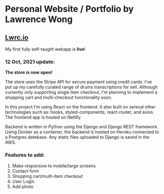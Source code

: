 # Personal Website / Portfolio by Lawrence Wong

## [Lwrc.io](https://lwrc.io)

My first fully self-taught webapp is **live**!

### 12 Oct, 2021 update:

**The store is now open!**

The store uses the Stripe API for secure payment using credit cards. I've put up my carefully curated range of drums transcriptions for sell. Although currently only supporting single item checkout, I'm planning to implement a shopping cart and multi-checkout functionality soon.

In this project I'm using React on the frontend. It also built on sereval other technologies such as: hooks, styled-components, react-router, and axios. The frontend app is hosted on Netlify.

Backend is written in Python using the Django and Django REST framework. Using Docker as a container, the backend is hosted on Heroku connected to a Postgres datebase. Any static files uploaded to Django is saved in the AWS.

### Features to add:

1. Make responsive to mobile/large screens
2. Contact form
3. Shopping cart/multi-item checkout
4. User Login
5. Add photo
